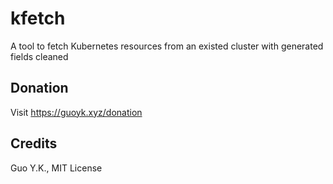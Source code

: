 # kfetch

A tool to fetch Kubernetes resources from an existed cluster with generated fields cleaned

## Donation

Visit https://guoyk.xyz/donation

## Credits

Guo Y.K., MIT License
